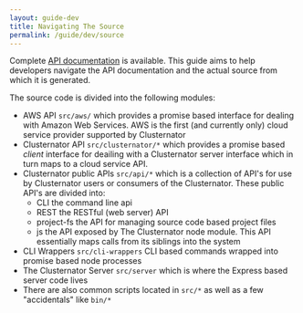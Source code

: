 ```yaml
---
layout: guide-dev
title: Navigating The Source
permalink: /guide/dev/source
---
```


Complete [API documentation](/api/ "API Documentation") is available.  This
guide aims to help developers navigate the API documentation and the actual
source from which it is generated.

The source code is divided into the following modules:

- AWS API `src/aws/` which provides a promise based interface for dealing with
Amazon Web Services.  AWS is the first (and currently only) cloud service
provider supported by Clusternator
- Clusternator API `src/clusternator/*` which provides a promise based _client_
interface for deailing with a Clusternator server interface which in turn maps
to a cloud service API.
- Clusternator public APIs `src/api/*` which is a collection of API's for use
by Clusternator users or consumers of the Clusternator.  These public API's are
divided into:
    - CLI the command line api
    - REST the RESTful (web server) API
    - project-fs the API for managing source code based project files
    - js the API exposed by The Clusternator node module. This API essentially
      maps calls from its siblings into the system
- CLI Wrappers `src/cli-wrappers` CLI based commands wrapped into promise based
node processes
- The Clusternator Server `src/server` which is where the Express based server
code lives
- There are also common scripts located in `src/*` as well as a few
"accidentals" like `bin/*`
